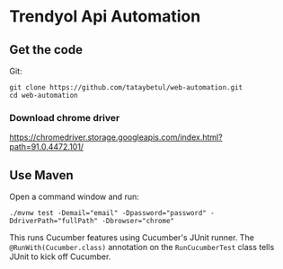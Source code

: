 # Trendyol Api Automation

## Get the code

Git:

    git clone https://github.com/tataybetul/web-automation.git
    cd web-automation

### Download chrome driver

https://chromedriver.storage.googleapis.com/index.html?path=91.0.4472.101/

## Use Maven

Open a command window and run:

    ./mvnw test -Demail="email" -Dpassword="password" -DdriverPath="fullPath" -Dbrowser="chrome"

This runs Cucumber features using Cucumber's JUnit runner. The `@RunWith(Cucumber.class)` annotation on the 
`RunCucumberTest` class tells JUnit to kick off Cucumber.
